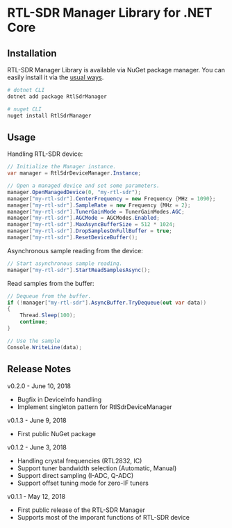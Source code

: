 # RTL-SDR Manager Library for .NET Core

## Installation

RTL-SDR Manager Library is available via NuGet package manager.
You can easily install it via the [usual ways](https://docs.microsoft.com/en-us/nuget/consume-packages/ways-to-install-a-package).

```bash
# dotnet CLI
dotnet add package RtlSdrManager

# nuget CLI
nuget install RtlSdrManager
```

## Usage

Handling RTL-SDR device:
```csharp
// Initialize the Manager instance.
var manager = RtlSdrDeviceManager.Instance;

// Open a managed device and set some parameters.
manager.OpenManagedDevice(0, "my-rtl-sdr");
manager["my-rtl-sdr"].CenterFrequency = new Frequency {MHz = 1090};
manager["my-rtl-sdr"].SampleRate = new Frequency {MHz = 2};
manager["my-rtl-sdr"].TunerGainMode = TunerGainModes.AGC;
manager["my-rtl-sdr"].AGCMode = AGCModes.Enabled;
manager["my-rtl-sdr"].MaxAsyncBufferSize = 512 * 1024;
manager["my-rtl-sdr"].DropSamplesOnFullBuffer = true;
manager["my-rtl-sdr"].ResetDeviceBuffer();
```

Asynchronous sample reading from the device:
```csharp
// Start asynchronous sample reading.
manager["my-rtl-sdr"].StartReadSamplesAsync();
```

Read samples from the buffer:
```csharp
// Dequeue from the buffer.
if (!manager["my-rtl-sdr"].AsyncBuffer.TryDequeue(out var data))
{
    Thread.Sleep(100);
    continue;
}

// Use the sample
Console.WriteLine(data);
```

## Release Notes

v0.2.0 - June 10, 2018

* Bugfix in DeviceInfo handling
* Implement singleton pattern for RtlSdrDeviceManager

v0.1.3 - June 9, 2018

* First public NuGet package

v0.1.2 - June 3, 2018

* Handling crystal frequencies (RTL2832, IC)
* Support tuner bandwidth selection (Automatic, Manual)
* Support direct sampling (I-ADC, Q-ADC)
* Support offset tuning mode for zero-IF tuners

v0.1.1 - May 12, 2018

* First public release of the RTL-SDR Manager
* Supports most of the imporant functions of RTL-SDR device